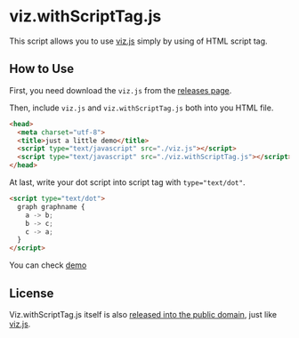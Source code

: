# viz.withScriptTag.js

This script allows you to use [viz.js](https://github.com/mdaines/viz.js) simply by using of HTML script tag.

## How to Use

First, you need download the `viz.js` from the [releases page](https://github.com/mdaines/viz.js/releases).

Then, include `viz.js` and `viz.withScriptTag.js` both into you HTML file.
```html
<head>
  <meta charset="utf-8">
  <title>just a little demo</title>
  <script type="text/javascript" src="./viz.js"></script>
  <script type="text/javascript" src="./viz.withScriptTag.js"></script>
</head>
```

At last, write your dot script into script tag with `type="text/dot"`.
```html
<script type="text/dot">
  graph graphname {
    a -> b;
    b -> c;
    c -> a;
  }
</script>
```

You can check [demo](./demo.html)

## License

Viz.withScriptTag.js itself is also [released into the public domain](./LICENSE), just like [viz.js](https://github.com/mdaines/viz.js).
